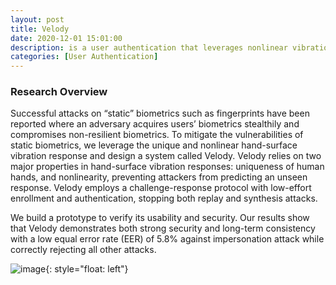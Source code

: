 ```yaml
---
layout: post
title: Velody
date: 2020-12-01 15:01:00
description: is a user authentication that leverages nonlinear vibration challenge-response to thwart the threats from reusing nonresilient biometrics templates.
categories: [User Authentication]
---
```


### Research Overview


Successful attacks on “static” biometrics such as fingerprints have been reported where an adversary acquires users’ biometrics stealthily and compromises non-resilient biometrics. To mitigate the vulnerabilities of static biometrics, we leverage the unique and nonlinear hand-surface vibration response and design a system called Velody. Velody relies on two major properties in hand-surface vibration responses: uniqueness of human hands, and nonlinearity, preventing attackers from predicting an unseen response. Velody employs a challenge-response protocol with low-effort enrollment and authentication, stopping both replay and synthesis attacks.

We build a prototype to verify its usability and security. Our results show that Velody demonstrates both strong security and long-term consistency with a low equal error rate (EER) of 5.8% against impersonation attack while correctly rejecting all other attacks.

![image](/images/Velody_Illustration.jpg){: style="float: left"}